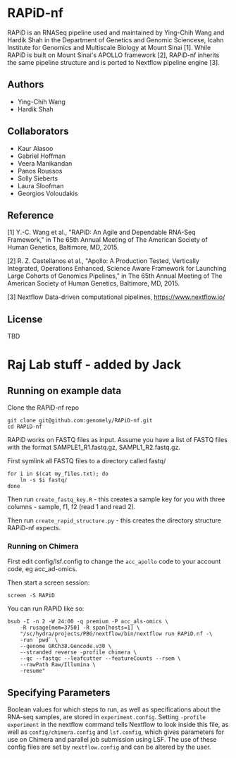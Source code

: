 # RAPiD-nf

RAPiD is an RNASeq pipeline used and maintained by Ying-Chih Wang and Hardik Shah in the Department of Genetics and Genomic Sciencese, Icahn Institute for Genomics and Multiscale Biology at Mount Sinai [1]. While RAPiD is built on Mount Sinai's APOLLO framework [2], RAPiD-nf inherits the same pipeline structure and is ported to Nextflow pipeline engine [3].

Authors
-------
 - Ying-Chih Wang
 - Hardik Shah

Collaborators
-------------
 - Kaur Alasoo
 - Gabriel Hoffman
 - Veera Manikandan
 - Panos Roussos
 - Solly Sieberts
 - Laura Sloofman
 - Georgios Voloudakis
 

Reference
---------
[1] Y.-C. Wang et al., "RAPiD: An Agile and Dependable RNA-Seq Framework," in The 65th Annual Meeting of The American Society of Human Genetics, Baltimore, MD, 2015.

[2] R. Z. Castellanos et al., "Apollo: A Production Tested, Vertically Integrated, Operations Enhanced, Science Aware Framework for Launching Large Cohorts of Genomics Pipelines," in The 65th Annual Meeting of The American Society of Human Genetics, Baltimore, MD, 2015.

[3] Nextflow Data-driven computational pipelines, https://www.nextflow.io/

License
-------
TBD

# Raj Lab stuff - added by Jack

Running on example data
-----------------------

Clone the RAPiD-nf repo

```
git clone git@github.com:genomely/RAPiD-nf.git
cd RAPiD-nf
```

RAPiD works on FASTQ files as input. Assume you have a list of FASTQ files with the format SAMPLE1_R1.fastq.gz, SAMPL1_R2.fastq.gz.

First symlink all FASTQ files to a directory called fastq/

```
for i in $(cat my_files.txt); do
    ln -s $i fastq/
done
```

Then run `create_fastq_key.R` - this creates a sample key for you with three columns - sample, f1, f2 (read 1 and read 2).


Then run `create_rapid_structure.py` - this creates the directory structure RAPiD-nf expects.
 
### Running on Chimera

First edit config/lsf.config to change the `acc_apollo` code to your account code, eg acc_ad-omics.

Then start a screen session:

```
screen -S RAPiD
```

You can run RAPiD like so:

```
bsub -I -n 2 -W 24:00 -q premium -P acc_als-omics \
    -R rusage[mem=3750] -R span[hosts=1] \ 
    "/sc/hydra/projects/PBG/nextflow/bin/nextflow run RAPiD.nf -\
    -run `pwd` \
    --genome GRCh38.Gencode.v30 \
    --stranded reverse -profile chimera \
    --qc --fastqc --leafcutter --featureCounts --rsem \
    --rawPath Raw/Illumina \
    -resume"
```


Specifying Parameters
---------------------

Boolean values for which steps to run, as well as specifications about the RNA-seq samples, are stored in `experiment.config`. Setting `-profile experiment` in the nextflow command tells Nextflow to look inside this file, as well as `config/chimera.config` and `lsf.config`, which gives parameters for use on Chimera and parallel job submission using LSF. The use of these config files are set by `nextflow.config` and can be altered by the user.

